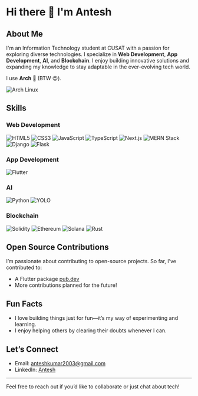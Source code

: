 # Hi there 👋 I'm Antesh

## About Me
I'm an Information Technology student at CUSAT with a passion for exploring diverse technologies. I specialize in **Web Development**, **App Development**, **AI**, and **Blockchain**. I enjoy building innovative solutions and expanding my knowledge to stay adaptable in the ever-evolving tech world.

I use **Arch** 🐧 (BTW 😉).

![Arch Linux](https://img.shields.io/badge/Arch%20Linux-1793D1?style=for-the-badge&logo=archlinux&logoColor=white)  

## Skills
### Web Development
<img src="https://img.shields.io/badge/HTML5-E34F26?style=for-the-badge&logo=html5&logoColor=white" alt="HTML5">    <img src="https://img.shields.io/badge/CSS3-1572B6?style=for-the-badge&logo=css3&logoColor=white" alt="CSS3">
<img src="https://img.shields.io/badge/JavaScript-F7DF1E?style=for-the-badge&logo=javascript&logoColor=black" alt="JavaScript">
<img src="https://img.shields.io/badge/TypeScript-3178C6?style=for-the-badge&logo=typescript&logoColor=white" alt="TypeScript">
<img src="https://img.shields.io/badge/Next.js-000000?style=for-the-badge&logo=nextdotjs&logoColor=white" alt="Next.js">
<img src="https://img.shields.io/badge/MERN-Stack-green?style=for-the-badge&logo=mongodb&logoColor=white" alt="MERN Stack">
<img src="https://img.shields.io/badge/Django-092E20?style=for-the-badge&logo=django&logoColor=white" alt="Django">
<img src="https://img.shields.io/badge/Flask-000000?style=for-the-badge&logo=flask&logoColor=white" alt="Flask">

### App Development
<img src="https://img.shields.io/badge/Flutter-02569B?style=for-the-badge&logo=flutter&logoColor=white" alt="Flutter">

### AI
<img src="https://img.shields.io/badge/Python-3776AB?style=for-the-badge&logo=python&logoColor=white" alt="Python">
<img src="https://img.shields.io/badge/YOLO-red?style=for-the-badge&logo=opencv&logoColor=white" alt="YOLO">

### Blockchain
<img src="https://img.shields.io/badge/Solidity-black?style=for-the-badge&logo=ethereum&logoColor=white" alt="Solidity">    <img src="https://img.shields.io/badge/Ethereum-3C3C3D?style=for-the-badge&logo=ethereum&logoColor=white" alt="Ethereum">
<img src="https://img.shields.io/badge/Solana-blue?style=for-the-badge&logo=solana&logoColor=white" alt="Solana">
<img src="https://img.shields.io/badge/Rust-000000?style=for-the-badge&logo=rust&logoColor=white" alt="Rust">
<!-- 
## Projects
> _Placeholder for your projects_
- [Project 1](#): A short description of the project.
- [Project 2](#): Another project description. -->

## Open Source Contributions
I’m passionate about contributing to open-source projects. So far, I’ve contributed to:
- A Flutter package 
    [pub.dev](https://pub.dev/packages/scribble_with_timestamp)
- More contributions planned for the future!

## Fun Facts
- I love building things just for fun—it’s my way of experimenting and learning.
- I enjoy helping others by clearing their doubts whenever I can.

## Let’s Connect
<!-- > _Placeholder for contact details_ -->
- Email: [anteshkumar2003@gmail.com](mailto:anteshkumar2003@gmail.com)
- LinkedIn: [Antesh](https://www.linkedin.com/in/antesh-akm/)
<!-- - Twitter: [@yourhandle](https://twitter.com/yourhandle)
- Portfolio: [Website](https://yourportfolio.com) -->

---

Feel free to reach out if you’d like to collaborate or just chat about tech!
